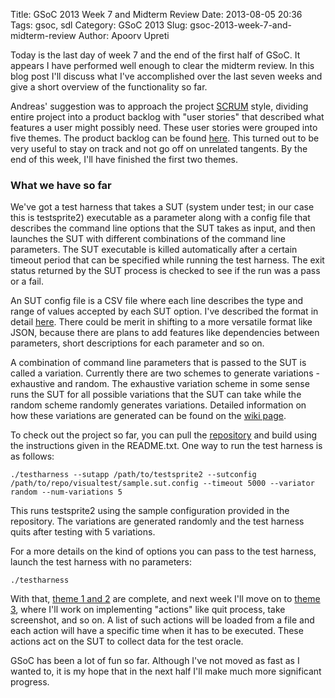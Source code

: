 Title: GSoC 2013 Week 7 and Midterm Review
Date: 2013-08-05 20:36
Tags: gsoc, sdl
Category: GSoC 2013
Slug: gsoc-2013-week-7-and-midterm-review
Author: Apoorv Upreti

Today is the last day of week 7 and the end of the first half of GSoC. It appears I have performed well enough to clear the midterm review. In this blog post I'll discuss what I've accomplished over the last seven weeks and give a short overview of the functionality so far.

Andreas' suggestion was to approach the project [SCRUM](https://en.wikipedia.org/wiki/Scrum_%28development%29) style, dividing entire project into a product backlog with "user stories" that described what features a user might possibly need. These user stories were grouped into five themes. The product backlog can be found [here](https://github.com/nerdap/autotestsprite2/wiki/Product-Backlog). This turned out to be very useful to stay on track and not go off on unrelated tangents. By the end of this week, I'll have finished the first two themes.

### What we have so far
We've got a test harness that takes a SUT (system under test; in our case this is testsprite2) executable as a parameter along with a config file that describes the command line options that the SUT takes as input, and then launches the SUT with different combinations of the command line parameters. The SUT executable is killed automatically after a certain timeout period that can be specified while running the test harness. The exit status returned by the SUT process is checked to see if the run was a pass or a fail.

An SUT config file is a CSV file where each line describes the type and range of values accepted by each SUT option. I've described the format in detail [here](https://github.com/nerdap/autotestsprite2/wiki/SUT-Command-Line-Options-Encoding). There could be merit in shifting to a more versatile format like JSON, because there are plans to add features like dependencies between parameters, short descriptions for each parameter and so on.

A combination of command line parameters that is passed to the SUT is called a variation. Currently there are two schemes to generate variations - exhaustive and random. The exhaustive variation scheme in some sense runs the SUT for all possible variations that the SUT can take while the random scheme randomly generates variations. Detailed information on how these variations are generated can be found on the [wiki page](https://github.com/nerdap/autotestsprite2/wiki/Variators).

To check out the project so far, you can pull the [repository](https://bitbucket.org/nerdap/sdlvisualtest) and build using the instructions given in the README.txt. One way to run the test harness is as follows:

    ./testharness --sutapp /path/to/testsprite2 --sutconfig /path/to/repo/visualtest/sample.sut.config --timeout 5000 --variator random --num-variations 5

This runs testsprite2 using the sample configuration provided in the repository. The variations are generated randomly and the test harness quits after testing with 5 variations.

For a more details on the kind of options you can pass to the test harness, launch the test harness with no parameters:

    ./testharness

With that, [theme 1 and 2](https://github.com/nerdap/autotestsprite2/wiki/Product-Backlog#1-theme-design-and-core-infrastructure) are complete, and next week I'll move on to [theme 3](https://github.com/nerdap/autotestsprite2/wiki/Product-Backlog#3-theme-action-based-testing-and-core-test), where I'll work on implementing "actions" like quit process, take screenshot, and so on. A list of such actions will be loaded from a file and each action will have a specific time when it has to be executed. These actions act on the SUT to collect data for the test oracle.

GSoC has been a lot of fun so far. Although I've not moved as fast as I wanted to, it is my hope that in the next half I'll make much more significant progress.